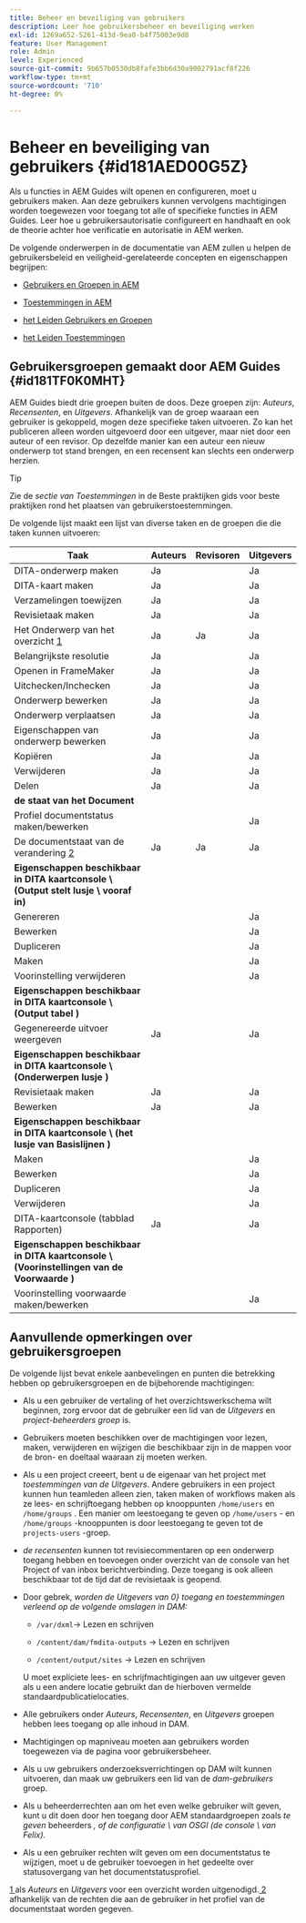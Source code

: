 ```yaml
---
title: Beheer en beveiliging van gebruikers
description: Leer hoe gebruikersbeheer en beveiliging werken
exl-id: 1269a652-5261-413d-9ea0-b4f75003e9d8
feature: User Management
role: Admin
level: Experienced
source-git-commit: 9b657b0530db8fafe3bb6d30a9002791acf8f226
workflow-type: tm+mt
source-wordcount: '710'
ht-degree: 0%

---
```


# Beheer en beveiliging van gebruikers {#id181AED00G5Z}

Als u functies in AEM Guides wilt openen en configureren, moet u gebruikers maken. Aan deze gebruikers kunnen vervolgens machtigingen worden toegewezen voor toegang tot alle of specifieke functies in AEM Guides. Leer hoe u gebruikersautorisatie configureert en handhaaft en ook de theorie achter hoe verificatie en autorisatie in AEM werken.

De volgende onderwerpen in de documentatie van AEM zullen u helpen de gebruikersbeleid en veiligheid-gerelateerde concepten en eigenschappen begrijpen:

- [ Gebruikers en Groepen in AEM ](https://helpx.adobe.com/experience-manager/6-5/sites/administering/using/security.html#UsersandGroupsinAEM)

- [ Toestemmingen in AEM ](https://helpx.adobe.com/experience-manager/6-5/sites/administering/using/security.html#PermissionsinAEM)

- [ het Leiden Gebruikers en Groepen ](https://helpx.adobe.com/experience-manager/6-5/sites/administering/using/security.html#ManagingUsersandGroups)

- [ het Leiden Toestemmingen ](https://helpx.adobe.com/experience-manager/6-5/sites/administering/using/security.html#ManagingPermissions)


## Gebruikersgroepen gemaakt door AEM Guides {#id181TF0K0MHT}

AEM Guides biedt drie groepen buiten de doos. Deze groepen zijn: *Auteurs*, *Recensenten*, en *Uitgevers*. Afhankelijk van de groep waaraan een gebruiker is gekoppeld, mogen deze specifieke taken uitvoeren. Zo kan het publiceren alleen worden uitgevoerd door een uitgever, maar niet door een auteur of een revisor. Op dezelfde manier kan een auteur een nieuw onderwerp tot stand brengen, en een recensent kan slechts een onderwerp herzien.

>[!TIP]
>
> Zie de *sectie van Toestemmingen* in de Beste praktijken gids voor beste praktijken rond het plaatsen van gebruikerstoestemmingen.

De volgende lijst maakt een lijst van diverse taken en de groepen die die taken kunnen uitvoeren:

| Taak | Auteurs | Revisoren | Uitgevers |
|----|-------|---------|----------|
| DITA-onderwerp maken | Ja |   | Ja |
| DITA-kaart maken | Ja |   | Ja |
| Verzamelingen toewijzen | Ja |   | Ja |
| Revisietaak maken | Ja |   | Ja |
| Het Onderwerp van het overzicht [ 1 ](#fntarg_1) | Ja | Ja | Ja |
| Belangrijkste resolutie | Ja |   | Ja |
| Openen in FrameMaker | Ja |   | Ja |
| Uitchecken/Inchecken | Ja |   | Ja |
| Onderwerp bewerken | Ja |   | Ja |
| Onderwerp verplaatsen | Ja |   | Ja |
| Eigenschappen van onderwerp bewerken | Ja |   | Ja |
| Kopiëren | Ja |   | Ja |
| Verwijderen | Ja |   | Ja |
| Delen | Ja |   | Ja |
| **de staat van het Document** |
| Profiel documentstatus maken/bewerken |   |   | Ja |
| De documentstaat van de verandering [ 2 ](#fntarg_2) | Ja | Ja | Ja |
| **Eigenschappen beschikbaar in DITA kaartconsole \ (Output stelt lusje \ vooraf in)** |
| Genereren |   |   | Ja |
| Bewerken |   |   | Ja |
| Dupliceren |   |   | Ja |
| Maken |   |   | Ja |
| Voorinstelling verwijderen |   |   | Ja |
| **Eigenschappen beschikbaar in DITA kaartconsole \ (Output tabel \)** |
| Gegenereerde uitvoer weergeven | Ja |   | Ja |
| **Eigenschappen beschikbaar in DITA kaartconsole \ (Onderwerpen lusje \)** |
| Revisietaak maken | Ja |   | Ja |
| Bewerken | Ja |   | Ja |
| **Eigenschappen beschikbaar in DITA kaartconsole \ (het lusje van Basislijnen \)** |
| Maken |   |   | Ja |
| Bewerken |   |   | Ja |
| Dupliceren |   |   | Ja |
| Verwijderen |   |   | Ja |
| DITA-kaartconsole \(tabblad Rapporten\) | Ja |   | Ja |
| **Eigenschappen beschikbaar in DITA kaartconsole \ (Voorinstellingen van de Voorwaarde \)** |
| Voorinstelling voorwaarde maken/bewerken |   |   | Ja |

## Aanvullende opmerkingen over gebruikersgroepen

De volgende lijst bevat enkele aanbevelingen en punten die betrekking hebben op gebruikersgroepen en de bijbehorende machtigingen:

- Als u een gebruiker de vertaling of het overzichtswerkschema wilt beginnen, zorg ervoor dat de gebruiker een lid van de *Uitgevers* en *project-beheerders groep* is.

- Gebruikers moeten beschikken over de machtigingen voor lezen, maken, verwijderen en wijzigen die beschikbaar zijn in de mappen voor de bron- en doeltaal waaraan zij moeten werken.

- Als u een project creeert, bent u de eigenaar van het project met *toestemmingen van de Uitgevers*. Andere gebruikers in een project kunnen hun teamleden alleen zien, taken maken of workflows maken als ze lees- en schrijftoegang hebben op knooppunten `/home/users` en `/home/groups` . Een manier om leestoegang te geven op `/home/users` - en `/home/groups` -knooppunten is door leestoegang te geven tot de `projects-users` -groep.

- *de recensenten* kunnen tot revisiecommentaren op een onderwerp toegang hebben en toevoegen onder overzicht van de console van het Project of van inbox berichtverbinding. Deze toegang is ook alleen beschikbaar tot de tijd dat de revisietaak is geopend.

- Door gebrek, *worden de Uitgevers van 0&rbrace; toegang en toestemmingen verleend op de volgende omslagen in DAM:*

   - ``/var/dxml``-\> Lezen en schrijven

   - `/content/dam/fmdita-outputs` -\> Lezen en schrijven

   - `/content/output/sites` -\> Lezen en schrijven

  U moet expliciete lees- en schrijfmachtigingen aan uw uitgever geven als u een andere locatie gebruikt dan de hierboven vermelde standaardpublicatielocaties.

- Alle gebruikers onder *Auteurs*, *Recensenten*, en *Uitgevers* groepen hebben lees toegang op alle inhoud in DAM.

- Machtigingen op mapniveau moeten aan gebruikers worden toegewezen via de pagina voor gebruikersbeheer.

- Als u uw gebruikers onderzoeksverrichtingen op DAM wilt kunnen uitvoeren, dan maak uw gebruikers een lid van de *dam-gebruikers* groep.

- Als u beheerderrechten aan om het even welke gebruiker wilt geven, kunt u dit doen door hen toegang door AEM standaardgroepen zoals *te geven* beheerders *, of de configuratie \ van OSGI (de console \ van Felix).*

- Als u een gebruiker rechten wilt geven om een documentstatus te wijzigen, moet u de gebruiker toevoegen in het gedeelte over statusovergang van het documentstatusprofiel.

[ 1 ](#fnsrc_1) als *Auteurs* en *Uitgevers* voor een overzicht worden uitgenodigd.[ 2 ](#fnsrc_2) afhankelijk van de rechten die aan de gebruiker in het profiel van de documentstaat worden gegeven.
